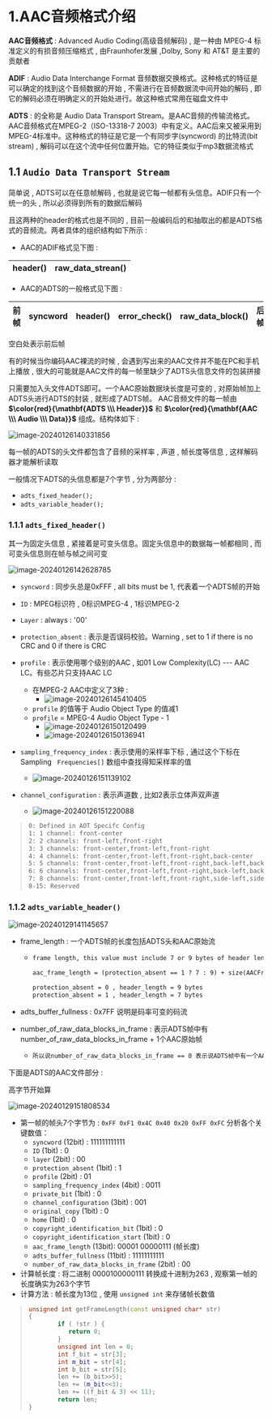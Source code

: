 # 1.AAC⾳频格式介绍

**AAC⾳频格式** : Advanced Audio Coding(⾼级⾳频解码) , 是⼀种由 MPEG-4 标准定义的有损⾳频压缩格式 , 由Fraunhofer发展 ,Dolby, Sony 和 AT&T 是主要的贡献者  

**ADIF** : Audio Data Interchange Format ⾳频数据交换格式。这种格式的特征是可以确定的找到这个⾳频数据的开始 , 不需进⾏在音频数据流中间开始的解码 , 即它的解码必须在明确定义的开始处进⾏。故这种格式常⽤在磁盘⽂件中  

**ADTS** : 的全称是 Audio Data Transport Stream。是AAC⾳频的传输流格式。AAC⾳频格式在MPEG-2（ISO-13318-7 2003）中有定义。AAC后来⼜被采⽤到MPEG-4标准中。这种格式的特征是它是⼀个有同步字(syncword) 的比特流(bit stream) , 解码可以在这个流中任何位置开始。它的特征类似于mp3数据流格式  

## 1.1 `Audio Data Transport Stream`

简单说 , ADTS可以在任意帧解码 , 也就是说它每⼀帧都有头信息。ADIF只有⼀个统⼀的头 , 所以必须得到所有的数据后解码  

且这两种的header的格式也是不同的 , ⽬前⼀般编码后的和抽取出的都是ADTS格式的音频流。两者具体的组织结构如下所示 :

* AAC的ADIF格式⻅下图 : 

| header() | raw_data_strean() |
| -------- | ----------------- |

* AAC的ADTS的⼀般格式⻅下图 : 

| 前帧 | syncword | header() | error_check() | raw_data_block() | 后帧 |
| ---- | -------- | -------- | ------------- | ---------------- | ---- |

空⽩处表示前后帧

有的时候当你编码AAC裸流的时候 , 会遇到写出来的AAC⽂件并不能在PC和⼿机上播放 , 很⼤的可能就是AAC⽂件的每⼀帧⾥缺少了ADTS头信息⽂件的包装拼接  

只需要加⼊头⽂件ADTS即可。⼀个AAC原始数据块⻓度是可变的 , 对原始帧加上ADTS头进⾏ADTS的封装 , 就形成了ADTS帧。
AAC⾳频⽂件的每⼀帧由 **$\color{red}{\mathbf{ADTS \\\ Header}}$** 和 **$\color{red}{\mathbf{AAC \\\ Audio \\\ Data}}$** 组成。结构体如下 : 

<img src="assets/image-20240126140331856.png" alt="image-20240126140331856" /> 

每⼀帧的ADTS的头⽂件都包含了⾳频的采样率 , 声道 , 帧⻓度等信息 , 这样解码器才能解析读取

⼀般情况下ADTS的头信息都是7个字节 , 分为两部分 :

* `adts_fixed_header();  `
* `adts_variable_header();`

### 1.1.1 `adts_fixed_header()`

其⼀为固定头信息 , 紧接着是可变头信息。固定头信息中的数据每⼀帧都相同 , ⽽可变头信息则在帧与帧之间可变  

<img src="assets/image-20240126142628785.png" alt="image-20240126142628785" /> 

* `syncword` : 同步头总是0xFFF , all bits must be 1, 代表着⼀个ADTS帧的开始
* `ID` : MPEG标识符 , 0标识MPEG-4 , 1标识MPEG-2
* `Layer` : always : '00' 
* `protection_absent` : 表示是否误码校验。Warning , set to 1 if there is no CRC and 0 if there is CRC
* `profile` : 表示使⽤哪个级别的AAC , 如01 Low Complexity(LC) --- AAC LC。有些芯⽚只⽀持AAC LC
  * 在MPEG-2 AAC中定义了3种 : 
    * <img src="assets/image-20240126145410405.png" alt="image-20240126145410405" /> 
  * `profile` 的值等于 Audio Object Type 的值减1
  * `profile` = MPEG-4 Audio Object Type - 1
    * <img src="assets/image-20240126150120499.png" alt="image-20240126150120499" /> 
    * <img src="assets/image-20240126150136941.png" alt="image-20240126150136941" /> 

* `sampling_frequency_index` : 表示使⽤的采样率下标 , 通过这个下标在 Sampling ` Frequencies[]` 数组中查找得知采样率的值 
  * <img src="assets/image-20240126151139102.png" alt="image-20240126151139102" /> 
* `channel_configuration` : 表示声道数 , ⽐如2表示⽴体声双声道
  * <img src="assets/image-20240126151220088.png" alt="image-20240126151220088" /> 

>```tex
>0: Defined in AOT Specifc Config
>1: 1 channel: front-center
>2: 2 channels: front-left,front-right
>3: 3 channels: front-center,front-left,front-right
>4: 4 channels: front-center,front-left,front-right,back-center
>5: 5 channels: front-center,front-left,front-right,back-left,backright
>6: 6 channels: front-center,front-left,front-right,back-left,backright,LFE-channel
>7: 8 channels: front-center,front-left,front-right,side-left,side-right,back-left, back-right, LFE-channel
>8-15: Reserved
>```

### 1.1.2 `adts_variable_header()`

<img src="assets/image-20240129141145657.png" alt="image-20240129141145657" /> 

* frame_length : ⼀个ADTS帧的⻓度包括ADTS头和AAC原始流

  * ```tex
    frame length, this value must include 7 or 9 bytes of header length:
    
    aac_frame_length = (protection_absent == 1 ? 7 : 9) + size(AACFrame)
    
    protection_absent = 0 , header_length = 9 bytes
    protection_absent = 1 , header_length = 7 bytes
    ```

* adts_buffer_fullness : 0x7FF 说明是码率可变的码流

* number_of_raw_data_blocks_in_frame : 表示ADTS帧中有 number_of_raw_data_blocks_in_frame + 1个AAC原始帧

  * ```tex
    所以说number_of_raw_data_blocks_in_frame == 0 表示说ADTS帧中有⼀个AAC数据块
    ```

下⾯是ADTS的AAC⽂件部分 : 

高字节开始算

<img src="assets/image-20240129151808534.png" alt="image-20240129151808534" /> 

* 第⼀帧的帧头7个字节为 : `0xFF 0xF1 0x4C 0x40 0x20 0xFF 0xFC` 分析各个关键数值：
  * `syncword` (12bit) : 111111111111
  * `ID` (1bit) : 0
  * `layer` (2bit) : 00
  * `protection_absent` (1bit) : 1
  * `profile` (2bit) : 01
  * `sampling_frequency_index` (4bit) : 0011
  * `private_bit` (1bit) : 0
  * `channel_configuration` (3bit) : 001
  * `original_copy` (1bit) : 0
  * `home` (1bit) : 0
  * `copyright_identification_bit` (1bit) : 0
  * `copyright_identification_start` (1bit) : 0
  * `aac_frame_length` (13bit): 00001 00000111 (帧长度)
  * `adts_buffer_fullness` (11bit) : 11111111111
  * `number_of_raw_data_blocks_in_frame` (2bit) : 00
* 计算帧⻓度 : 将⼆进制 0000100000111 转换成⼗进制为263 , 观察第一帧的长度确实为263个字节
* 计算方法 : 帧⻓度为13位 , 使⽤ `unsigned int` 来存储帧⻓数值

> ```c++
> unsigned int getFrameLength(const unsigned char* str)
> {
>         if ( !str ) {
>            return 0;
>         }
>         unsigned int len = 0;
>         int f_bit = str[3];
>         int m_bit = str[4];
>         int b_bit = str[5];
>         len += (b_bit>>5);
>         len += (m_bit<<3);
>         len += ((f_bit & 3) << 11);
>         return len;
> }
> ```

